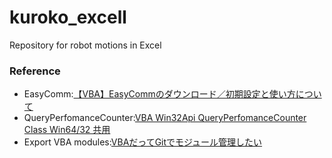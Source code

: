 # kuroko_excell
Repository for robot motions in Excel

### Reference
- EasyComm:[【VBA】EasyCommのダウンロード／初期設定と使い方について](https://jizilog.com/easycommuse#toc1)
- QueryPerfomanceCounter:[VBA Win32Api QueryPerfomanceCounter Class Win64/32 共用](https://qiita.com/Q11Q/items/89622c5be89e233a15f5)
- Export VBA modules:[VBAだってGitでモジュール管理したい](https://note.com/shift_tech/n/nf116fe6b993c)
